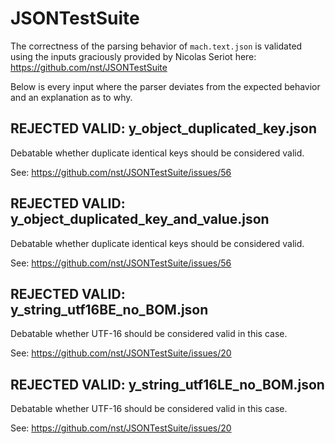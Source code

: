 # JSONTestSuite

The correctness of the parsing behavior of `mach.text.json` is validated
using the inputs graciously provided by Nicolas Seriot here:
https://github.com/nst/JSONTestSuite

Below is every input where the parser deviates from the expected behavior and
an explanation as to why.

## REJECTED VALID: y_object_duplicated_key.json

Debatable whether duplicate identical keys should be considered valid.

See: https://github.com/nst/JSONTestSuite/issues/56

## REJECTED VALID: y_object_duplicated_key_and_value.json

Debatable whether duplicate identical keys should be considered valid.

See: https://github.com/nst/JSONTestSuite/issues/56

## REJECTED VALID: y_string_utf16BE_no_BOM.json

Debatable whether UTF-16 should be considered valid in this case.

See: https://github.com/nst/JSONTestSuite/issues/20

## REJECTED VALID: y_string_utf16LE_no_BOM.json

Debatable whether UTF-16 should be considered valid in this case.

See: https://github.com/nst/JSONTestSuite/issues/20
